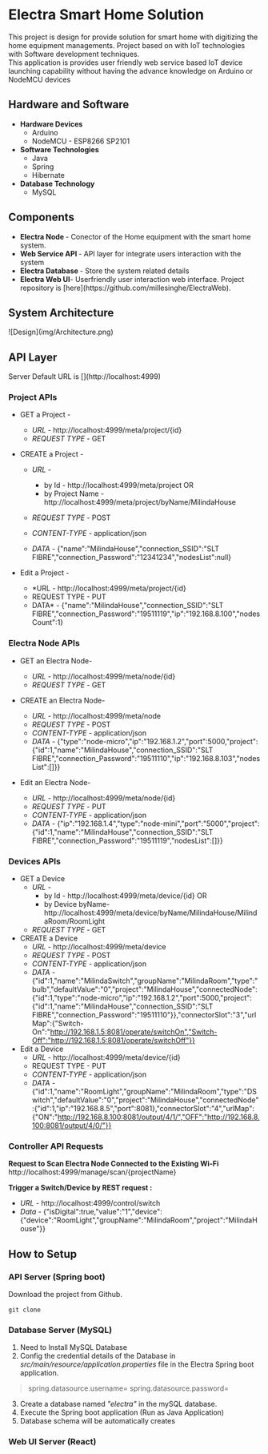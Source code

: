 <h1 id="electra-smart-home-solution">Electra Smart Home Solution</h1>
<p>This project is design for provide solution for smart home with digitizing the home equipment managements. Project based on with IoT technologies with Software development techniques.<br>
This application is provides user friendly web service based IoT device launching capability without having the advance knowledge on Arduino or NodeMCU devices</p>
<h2 id="hardware-and-software">Hardware and Software</h2>
<ul>
<li><strong>Hardware Devices</strong>
<ul>
<li>Arduino</li>
<li>NodeMCU - ESP8266 SP2101</li>
</ul>
</li>
<li><strong>Software Technologies</strong>
<ul>
<li>Java</li>
<li>Spring</li>
<li>Hibernate</li>
</ul>
</li>
<li><strong>Database Technology</strong>
<ul>
<li>MySQL</li>
</ul>
</li>
</ul>
<h2 id="components">Components</h2>
<ul>
<li><strong>Electra Node </strong>- Conector of the Home equipment with the smart home system.</li>
<li><strong>Web Service API </strong>- API layer for integrate users interaction with the system</li>
<li><strong>Electra Database </strong>- Store the system related details</li>
<li><strong>Electra Web UI</strong>- Userfriendly user interaction web interface. Project repository is [here](https://github.com/millesinghe/ElectraWeb).</li>
</ul>

<h2 id="electra-node">System Architecture</h2>
![Design](img/Architecture.png)

<h2 id="electra-node">API Layer</h2>
Server Default URL is [](http://localhost:4999)
<h3><strong>Project APIs</strong></h3>

 - GET a Project - 
	 - *URL* - http://localhost:4999/meta/project/{id}
	 - *REQUEST TYPE -*  GET
 - CREATE a Project - 
	  - *URL* -  
		  - by Id - 
		  http://localhost:4999/meta/project
					  OR
		 - by Project Name - http://localhost:4999/meta/project/byName/MilindaHouse
	  
	 - *REQUEST TYPE* - POST
	 - *CONTENT-TYPE -* application/json
	 - *DATA* - {"name":"MilindaHouse","connection_SSID":"SLT FIBRE","connection_Password":"12341234","nodesList":null}
	 
 - Edit a Project - 
 	 - *URL - http://localhost:4999/meta/project/{id}
	 - REQUEST TYPE - PUT
	 - DATA* - {"name":"MilindaHouse","connection_SSID":"SLT FIBRE","connection_Password":"19511119","ip":"192.168.8.100","nodesCount":1}

<h3><strong>Electra Node APIs</strong></h3>

 - GET an Electra Node- 
	 - *URL* - http://localhost:4999/meta/node/{id}
	 - *REQUEST TYPE -* GET
	 
 - CREATE an Electra Node- 
	  - *URL* - http://localhost:4999/meta/node
	 - *REQUEST TYPE* - POST
	 - *CONTENT-TYPE -* application/json
	 - *DATA* - {"type":"node-micro","ip":"192.168.1.2","port":5000,"project":{"id":1,"name":"MilindaHouse","connection_SSID":"SLT FIBRE","connection_Password":"19511110","ip":"192.168.8.103","nodesList":[]}}

 - Edit an Electra Node- 
 	 - *URL* - http://localhost:4999/meta/node/{id}
	 - *REQUEST TYPE* - PUT
	 - *CONTENT-TYPE* - application/json
	 - *DATA* - {"ip":"192.168.1.4","type":"node-mini","port":"5000","project":{"id":1,"name":"MilindaHouse","connection_SSID":"SLT FIBRE","connection_Password":"19511119","nodesList":[]}}

<h3><strong>Devices APIs<strong></strong></strong></h3>

 - GET a Device 
	 - *URL* - 
		  - by Id - 
		  http://localhost:4999/meta/device/{id}
					  OR
		 - by Device byName- http://localhost:4999/meta/device/byName/MilindaHouse/MilindaRoom/RoomLight
	 - *REQUEST TYPE -* GET
 - CREATE a Device 
	  - *URL* - http://localhost:4999/meta/device
	 - *REQUEST TYPE* - POST
	 - *CONTENT-TYPE -* application/json 
	 - *DATA* - {"id":1,"name":"MilindaSwitch","groupName":"MilindaRoom","type":"bulb","defaultValue":"0","project":"MilindaHouse","connectedNode":{"id":1,"type":"node-micro","ip":"192.168.1.2","port":5000,"project":{"id":1,"name":"MilindaHouse","connection_SSID":"SLT FIBRE","connection_Password":"19511110"}},"connectorSlot":"3","urlMap":{"Switch-On":"http://192.168.1.5:8081/operate/switchOn","Switch-Off":"http://192.168.1.5:8081/operate/switchOff"}}
 - Edit a Device
 	 - *URL* - http://localhost:4999/meta/device/{id}
	 - REQUEST TYPE - PUT
	 - *CONTENT-TYPE -* application/json
	 - *DATA* - {"id":1,"name":"RoomLight","groupName":"MilindaRoom","type":"DSwitch","defaultValue":"0","project":"MilindaHouse","connectedNode":{"id":1,"ip":"192.168.8.5","port":8081},"connectorSlot":"4","urlMap":{"ON":"http://192.168.8.100:8081/output/4/1/","OFF":"http://192.168.8.100:8081/output/4/0/"}}

<h3>Controller API Requests </h3>

**Request to Scan Electra Node Connected to the Existing Wi-Fi** http://localhost:4999/manage/scan/{projectName}

**Trigger a Switch/Device by REST request :**
 - *URL* - http://localhost:4999/control/switch
 - *Data* - {"isDigital":true,"value":"1","device":{"device":"RoomLight","groupName":"MilindaRoom","project":"MilindaHouse"}}

<h2> How to Setup </h2>

<h3>API Server (Spring boot)</h3>
Download the project from Github.

    git clone 

<h3>Database Server (MySQL)</h3>

 1. Need to Install MySQL Database
 2. Config the credential details of the Database in *src/main/resource/application.properties* file in the Electra Spring boot application.
> spring.datasource.username= 
> 	spring.datasource.password=

 3. Create a database named *"electra"* in the mySQL database.
 4. Execute the Spring boot application (Run as Java Application)
 5. Database schema will be automatically creates

<h3>Web UI Server (React)</h3>
<!--stackedit_data:
eyJoaXN0b3J5IjpbLTEyODk1NjA4NzAsNDI5Mzk3NjQ5LC0yOD
MzMDUzNCwtMTk4MjU2OTA3MSwtNDUxMjU2MjAxLDE2OTA4ODcz
MTksMjM4OTExMTkxLC0zNTgwODIxNTEsMTI5NjI0NTA1OSw4Nj
MyNDc4NjksLTExNTM4NTM4NywtMTQzMzcxMDMxNiwtMzMyNDU1
MzYzXX0=
-->
